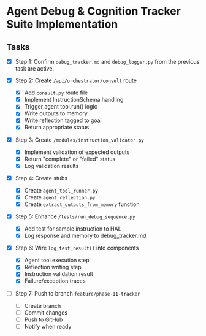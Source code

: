 # Agent Debug & Cognition Tracker Suite Implementation

## Tasks
- [x] Step 1: Confirm `debug_tracker.md` and `debug_logger.py` from the previous task are active.

- [x] Step 2: Create `/api/orchestrator/consult` route
  - [x] Add `consult.py` route file
  - [x] Implement InstructionSchema handling
  - [x] Trigger agent tool.run() logic
  - [x] Write outputs to memory
  - [x] Write reflection tagged to goal
  - [x] Return appropriate status

- [x] Step 3: Create `/modules/instruction_validator.py`
  - [x] Implement validation of expected outputs
  - [x] Return "complete" or "failed" status
  - [x] Log validation results

- [x] Step 4: Create stubs
  - [x] Create `agent_tool_runner.py`
  - [x] Create `agent_reflection.py`
  - [x] Create `extract_outputs_from_memory` function

- [x] Step 5: Enhance `/tests/run_debug_sequence.py`
  - [x] Add test for sample instruction to HAL
  - [x] Log response and memory to debug_tracker.md

- [x] Step 6: Wire `log_test_result()` into components
  - [x] Agent tool execution step
  - [x] Reflection writing step
  - [x] Instruction validation result
  - [x] Failure/exception traces

- [ ] Step 7: Push to branch `feature/phase-11-tracker`
  - [ ] Create branch
  - [ ] Commit changes
  - [ ] Push to GitHub
  - [ ] Notify when ready
